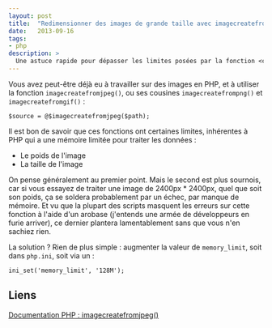 ```yaml
---
layout: post
title:  "Redimensionner des images de grande taille avec imagecreatefromjpeg()"
date:   2013-09-16
tags:
- php
description: >
  Une astuce rapide pour dépasser les limites posées par la fonction <code>imagecreatefromjpeg()</code>
---
```


Vous avez peut-être déjà eu à travailler sur des images en PHP, et à utiliser la fonction `imagecreatefromjpeg()`, ou ses cousines `imagecreatefrompng()` et `imagecreatefromgif()` :

	$source = @$imagecreatefromjpeg($path);

Il est bon de savoir que ces fonctions ont certaines limites, inhérentes à PHP qui a une mémoire limitée pour traiter les données :

* Le poids de l'image
* La taille de l'image

On pense généralement au premier point. Mais le second est plus sournois, car si vous essayez de traiter une image de 2400px * 2400px, quel que soit son poids, ça se soldera probablement par un échec, par manque de mémoire. Et vu que la plupart des scripts masquent les erreurs sur cette fonction à l'aide d'un arobase (j'entends une armée de développeurs en furie arriver), ce dernier plantera lamentablement sans que vous n'en sachiez rien.

La solution ? Rien de plus simple : augmenter la valeur de `memory_limit`, soit dans `php.ini`, soit via un :

	ini_set('memory_limit', '128M');

## Liens
[Documentation PHP : imagecreatefromjpeg()](https://php.net/manual/fr/function.imagecreatefromjpeg.php)